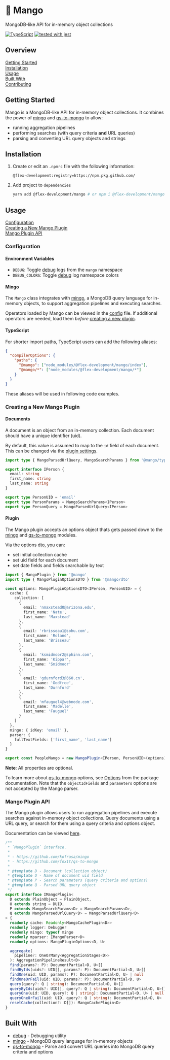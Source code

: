 # :mango: Mango

MongoDB-like API for in-memory object collections

[![TypeScript](https://badgen.net/badge/-/typescript?icon=typescript&label)](https://www.typescriptlang.org/)
[![tested with jest](https://img.shields.io/badge/tested_with-jest-99424f.svg)](https://github.com/facebook/jest)

## Overview

[Getting Started](#getting-started)  
[Installation](#installation)  
[Usage](#usage)  
[Built With](#built-with)  
[Contributing](docs/CONTRIBUTING.md)

## Getting Started

Mango is a MongoDB-like API for in-memory object collections. It combines the
power of [mingo][1] and [qs-to-mongo][2] to allow:

- running aggregation pipelines
- performing searches (with query criteria **and** URL queries)
- parsing and converting URL query objects and strings

## Installation

1. Create or edit an `.npmrc` file with the following information:

   ```utf-8
   @flex-development:registry=https://npm.pkg.github.com/
   ```

2. Add project to `dependencies`

   ```zsh
   yarn add @flex-development/mango # or npm i @flex-development/mango
   ```

## Usage

[Configuration](#configuration)  
[Creating a New Mango Plugin](#creating-a-new-mango-plugin)  
[Mango Plugin API](#mango-plugin-api)

### Configuration

#### Environment Variables

- `DEBUG`: Toggle [debug][3] logs from the `mango` namespace
- `DEBUG_COLORS`: Toggle [debug][3] log namespace colors

#### Mingo

The `Mango` class integrates with [mingo][1], a MongoDB query language for
in-memory objects, to support aggregation pipelines and executing searches.

Operators loaded by Mango can be viewed in the [config](src/config/mingo.ts)
file. If additional operators are needed, load them _before_
[creating a new plugin](#creating-a-new-mango-plugin).

#### TypeScript

For shorter import paths, TypeScript users can add the following aliases:

```json
{
  "compilerOptions": {
    "paths": {
      "@mango": ["node_modules/@flex-development/mango/index"],
      "@mango/*": ["node_modules/@flex-development/mango/*"]
    }
  }
}
```

These aliases will be used in following code examples.

### Creating a New Mango Plugin

#### Documents

A document is an object from an in-memory collection. Each document should have
a unique identifier (uid).

By default, this value is assumed to map to the `id` field of each document.
This can be changed via the [plugin settings](#plugin-settings).

```typescript
import type { MangoParsedUrlQuery, MangoSearchParams } from '@mango/types'

export interface IPerson {
  email: string
  first_name: string
  last_name: string
}

export type PersonUID = 'email'
export type PersonParams = MangoSearchParams<IPerson>
export type PersonQuery = MangoParsedUrlQuery<IPerson>
```

#### Plugin

The Mango plugin accepts an options object thats gets passed down to the
[mingo][1] and [qs-to-mongo][2] modules.

Via the options dto, you can:

- set initial collection cache
- set uid field for each document
- set date fields and fields searchable by text

```typescript
import { MangoPlugin } from '@mango'
import type { MangoPluginOptionsDTO } from '@mango/dto'

const options: MangoPluginOptionsDTO<IPerson, PersonUID> = {
  cache: {
    collection: [
      {
        email: 'nmaxstead0@arizona.edu',
        first_name: 'Nate',
        last_name: 'Maxstead'
      },
      {
        email: 'rbrisseau1@sohu.com',
        first_name: 'Roland',
        last_name: 'Brisseau'
      },
      {
        email: 'ksmidmoor2@sphinn.com',
        first_name: 'Kippar',
        last_name: 'Smidmoor'
      },
      {
        email: 'gdurnford3@360.cn',
        first_name: 'Godfree',
        last_name: 'Durnford'
      },
      {
        email: 'mfauguel4@webnode.com',
        first_name: 'Madelle',
        last_name: 'Fauguel'
      }
    ]
  },
  mingo: { idKey: 'email' },
  parser: {
    fullTextFields: ['first_name', 'last_name']
  }
}

export const PeopleMango = new MangoPlugin<IPerson, PersonUID>(options)
```

**Note**: All properties are optional.

To learn more about [qs-to-mongo][3] options, see [Options][4] from the package
documentation. Note that the `objectIdFields` and `parameters` options are not
accepted by the Mango parser.

### Mango Plugin API

The Mango plugin allows users to run aggregation pipelines and execute searches
against in-memory object collections. Query documents using a URL query, or
search for them using a query criteria and options object.

Documentation can be viewed [here](src/plugins/mango.plugin.ts).

```typescript
/**
 * `MangoPlugin` interface.
 *
 * - https://github.com/kofrasa/mingo
 * - https://github.com/fox1t/qs-to-mongo
 *
 * @template D - Document (collection object)
 * @template U - Name of document uid field
 * @template P - Search parameters (query criteria and options)
 * @template Q - Parsed URL query object
 */
export interface IMangoPlugin<
  D extends PlainObject = PlainObject,
  U extends string = DUID,
  P extends MangoSearchParams<D> = MangoSearchParams<D>,
  Q extends MangoParsedUrlQuery<D> = MangoParsedUrlQuery<D>
> {
  readonly cache: Readonly<MangoCachePlugin<D>>
  readonly logger: Debugger
  readonly mingo: typeof mingo
  readonly mparser: IMangoParser<D>
  readonly options: MangoPluginOptions<D, U>

  aggregate(
    pipeline?: OneOrMany<AggregationStages<D>>
  ): AggregationPipelineResult<D>
  find(params?: P): DocumentPartial<D, U>[]
  findByIds(uids?: UID[], params?: P): DocumentPartial<D, U>[]
  findOne(uid: UID, params?: P): DocumentPartial<D, U> | null
  findOneOrFail(uid: UID, params?: P): DocumentPartial<D, U>
  query(query?: Q | string): DocumentPartial<D, U>[]
  queryByIds(uids?: UID[], query?: Q | string): DocumentPartial<D, U>[]
  queryOne(uid: UID, query?: Q | string): DocumentPartial<D, U> | null
  queryOneOrFail(uid: UID, query?: Q | string): DocumentPartial<D, U>
  resetCache(collection?: D[]): MangoCachePlugin<D>
}
```

## Built With

- [debug][3] - Debugging utility
- [mingo][1] - MongoDB query language for in-memory objects
- [qs-to-mongo][2] - Parse and convert URL queries into MongoDB query criteria
  and options

[1]: https://github.com/kofrasa/mingo
[2]: https://github.com/fox1t/qs-to-mongo
[3]: https://github.com/visionmedia/debug
[4]: https://github.com/fox1t/qs-to-mongo#options
